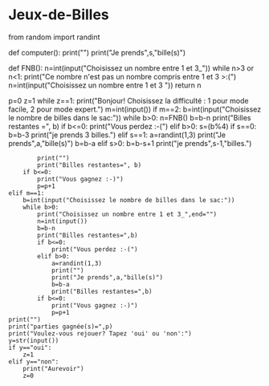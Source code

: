 # Jeux-de-Billes
from random import randint

def computer():
    print("")
    print("Je prends",s,"bille(s)")

def FNB():
    n=int(input("Choisissez un nombre entre 1 et 3_"))
    while n>3 or n<1:
        print("Ce nombre n'est pas un nombre compris entre 1 et 3 >:(")
        n=int(input("Choisissez un nombre entre 1 et 3 "))
    return n
    
        
p=0
z=1
while z==1:
    print("Bonjour! Choisissez la difficulté : 1 pour mode facile, 2 pour mode expert.")
    m=int(input())
    if m==2:
        b=int(input("Choisissez le nombre de billes dans le sac:"))
        while b>0:
            n=FNB()
            b=b-n
            print("Billes restantes =", b)
            if b<=0:
                print("Vous perdez :-(")
            elif b>0:
                s=(b%4)
                if s==0:
                    b=b-3
                    print("je prends 3 billes.")
                elif s==1:
                  a=randint(1,3)
                  print("Je prends",a,"bille(s)")
                  b=b-a
                elif s>0:
                  b=b-s+1
                  print("je prends",s-1,"billes.")
                  
                
            print("")
            print("Billes restantes=", b)
        if b<=0:
            print("Vous gagnez :-)")
            p=p+1
    elif m==1:
        b=int(input("Choisissez le nombre de billes dans le sac:"))
        while b>0:
            print("Choisissez un nombre entre 1 et 3_",end="")
            n=int(input())
            b=b-n
            print("Billes restantes=",b)
            if b<=0:
                print("Vous perdez :-(")
            elif b>0:
                a=randint(1,3)
                print("")
                print("Je prends",a,"bille(s)")
                b=b-a
                print("Billes restantes=",b)
            if b<=0:
                print("Vous gagnez :-)")
                p=p+1
    print("")
    print("parties gagnée(s)=",p)
    print("Voulez-vous rejouer? Tapez 'oui' ou 'non':")
    y=str(input())
    if y=="oui":
        z=1
    elif y=="non":
        print("Aurevoir")
        z=0

